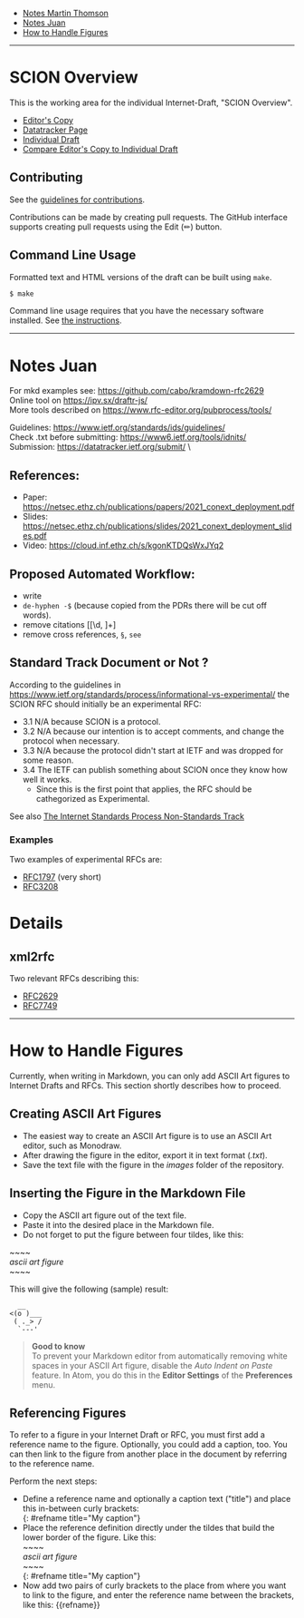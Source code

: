 - [Notes Martin Thomson](#scion-overview)
- [Notes Juan](#notes-juan)
- [How to Handle Figures](#how-to-handle-figures)

_________________________________________________________________________________________________________


# SCION Overview

This is the working area for the individual Internet-Draft, "SCION Overview".

* [Editor's Copy](https://scionassociation.github.io/scion-overview_I-D/#go.draft-dekater-panrg-scion-overview-00.html)
* [Datatracker Page](https://datatracker.ietf.org/doc/draft-dekater-panrg-scion-overview-00)
* [Individual Draft](https://datatracker.ietf.org/doc/html/draft-dekater-panrg-scion-overview-00)
* [Compare Editor's Copy to Individual Draft](https://scionassociation.github.io/scion-overview_I-D/#go.draft-dekater-panrg-scion-overview-00.diff)


## Contributing

See the
[guidelines for contributions](https://github.com/scionassociation/scion-overview_I-D/blob/main/CONTRIBUTING.md).

Contributions can be made by creating pull requests.
The GitHub interface supports creating pull requests using the Edit (✏) button.


## Command Line Usage

Formatted text and HTML versions of the draft can be built using `make`.

```sh
$ make
```

Command line usage requires that you have the necessary software installed.  See
[the instructions](https://github.com/martinthomson/i-d-template/blob/main/doc/SETUP.md).

___________________________________________________________________________________________


# Notes Juan

For mkd examples see: https://github.com/cabo/kramdown-rfc2629
<br>
Online tool on https://ipv.sx/draftr-js/
<br>
More tools described on https://www.rfc-editor.org/pubprocess/tools/


Guidelines: https://www.ietf.org/standards/ids/guidelines/
<br>
Check .txt before submitting: https://www6.ietf.org/tools/idnits/
<br>
Submission: https://datatracker.ietf.org/submit/ \


## References:
- Paper: https://netsec.ethz.ch/publications/papers/2021_conext_deployment.pdf
- Slides: https://netsec.ethz.ch/publications/slides/2021_conext_deployment_slides.pdf
- Video: https://cloud.inf.ethz.ch/s/kgonKTDQsWxJYq2

## Proposed Automated Workflow:
- write
- `de-hyphen -$` (because copied from the PDRs there will be cut off words).
- remove citations \[[\d, ]+\]
- remove cross references,  `§`, `see`

## Standard Track Document or Not ?

According to the guidelines in
https://www.ietf.org/standards/process/informational-vs-experimental/
the SCION RFC should initially be an experimental RFC:
- 3.1 N/A because SCION is a protocol.
- 3.2 N/A because our intention is to accept comments, and change the protocol when necessary.
- 3.3 N/A because the protocol didn't start at IETF and was dropped for some reason.
- 3.4 The IETF can publish something about SCION once they know how well it works.
    - Since this is the first point that applies, the RFC should be cathegorized as Experimental.

See also [The Internet Standards Process Non-Standards Track](https://www.rfc-editor.org/rfc/rfc2026.html#section-4.2)

### Examples
Two examples of experimental RFCs are:
- [RFC1797](https://datatracker.ietf.org/doc/html/rfc1797) (very short)
- [RFC3208](https://www.rfc-editor.org/rfc/rfc3208.html)

# Details

## xml2rfc

Two relevant RFCs describing this:
- [RFC2629](https://xml2rfc.tools.ietf.org/public/rfc/html/rfc2629.html)
- [RFC7749](https://datatracker.ietf.org/doc/html/rfc7749)

_________________________________________________________________________________________________________

# How to Handle Figures

Currently, when writing in Markdown, you can only add ASCII Art figures to Internet Drafts and RFCs.
This section shortly describes how to proceed.


## Creating ASCII Art Figures

- The easiest way to create an ASCII Art figure is to use an ASCII Art editor, such as Monodraw.
- After drawing the figure in the editor, export it in text format (_.txt_).
- Save the text file with the figure in the _images_ folder of the repository.


## Inserting the Figure in the Markdown File

- Copy the ASCII art figure out of the text file.
- Paste it into the desired place in the Markdown file.<br>
- Do not forget to put the figure between four tildes, like this: 

~\~\~\~\
_ascii art figure_<br>
~\~\~\~

This will give the following (sample) result: 

~~~~
  __
<(o )___
 ( ._> /
  `---'
~~~~


> **Good to know**
> <br>
> To prevent your Markdown editor from automatically removing white spaces in your ASCII Art figure, disable the _Auto Indent on Paste_ feature. 
> In Atom, you do this in the **Editor Settings** of the **Preferences** menu.


## Referencing Figures

To refer to a figure in your Internet Draft or RFC, you must first add a reference name to the figure. Optionally, you could add a caption, too. You can then link to the figure from another place in the document by referring to the reference name. 

Perform the next steps:

- Define a reference name and optionally a caption text ("title") and place this in-between curly brackets:
<br> {: #refname title="My caption"}
- Place the reference definition directly under the tildes that build the lower border of the figure. Like this:<br>
~\~\~\~ <br>
_ascii art figure_ <br>
~\~\~\~ <br>
{: #refname title="My caption"}
- Now add two pairs of curly brackets to the place from where you want to link to the figure, and enter the reference name between the brackets, like this: {{refname}} 
